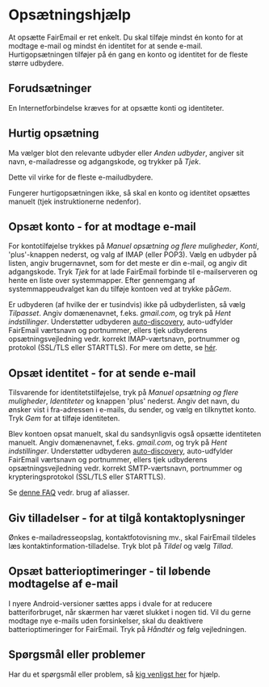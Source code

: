 # Opsætningshjælp

At opsætte FairEmail er ret enkelt. Du skal tilføje mindst én konto for at modtage e-mail og mindst én identitet for at sende e-mail. Hurtigopsætningen tilføjer på én gang en konto og identitet for de fleste større udbydere.

## Forudsætninger

En Internetforbindelse kræves for at opsætte konti og identiteter.

## Hurtig opsætning

Ma vælger blot den relevante udbyder eller *Anden udbyder*, angiver sit navn, e-mailadresse og adgangskode, og trykker på *Tjek*.

Dette vil virke for de fleste e-mailudbydere.

Fungerer hurtigopsætningen ikke, så skal en konto og identitet opsættes manuelt (tjek instruktionerne nedenfor).

## Opsæt konto - for at modtage e-mail

For kontotilføjelse trykkes på *Manuel opsætning og flere muligheder*, *Konti*, 'plus'-knappen nederst, og valg af IMAP (eller POP3). Vælg en udbyder på listen, angiv brugernavnet, som for det meste er din e-mail, og angiv dit adgangskode. Tryk *Tjek* for at lade FairEmail forbinde til e-mailserveren og hente en liste over systemmapper. Efter gennemgang af systemmappeudvalget kan du tilføje kontoen ved at trykke på*Gem*.

Er udbyderen (af hvilke der er tusindvis) ikke på udbyderlisten, så vælg *Tilpasset*. Angiv domænenavnet, f.eks. *gmail.com*, og tryk på *Hent indstillinger*. Understøtter udbyderen [auto-discovery](https://tools.ietf.org/html/rfc6186), auto-udfylder FairEmail værtsnavn og portnummer, ellers tjek udbyderens opsætningsvejledning vedr. korrekt IMAP-værtsnavn, portnummer og protokol (SSL/TLS eller STARTTLS). For mere om dette, se [hér](https://github.com/M66B/FairEmail/blob/master/FAQ.md#authorizing-accounts).

## Opsæt identitet - for at sende e-mail

Tilsvarende for identitetstilføjelse, tryk på *Manuel opsætning og flere muligheder*, *Identiteter* og knappen 'plus' nederst. Angiv det navn, du ønsker vist i fra-adressen i e-mails, du sender, og vælg en tilknyttet konto. Tryk *Gem* for at tilføje identiteten.

Blev kontoen opsat manuelt, skal du sandsynligvis også opsætte identiteten manuelt. Angiv domænenavnet, f.eks. *gmail.com*, og tryk på *Hent indstillinger*. Understøtter udbyderen [auto-discovery](https://tools.ietf.org/html/rfc6186), auto-udfylder FairEmail værtsnavn og portnummer, ellers tjek udbyderens opsætningsvejledning vedr. korrekt SMTP-værtsnavn, portnummer og krypteringsprotokol (SSL/TLS eller STARTTLS).

Se [denne FAQ](https://github.com/M66B/FairEmail/blob/master/FAQ.md#FAQ9) vedr. brug af aliasser.

## Giv tilladelser - for at tilgå kontaktoplysninger

Ønkes e-mailadresseopslag, kontaktfotovisning mv., skal FairEmail tildeles læs kontaktinformation-tilladelse. Tryk blot på *Tildel* og vælg *Tillad*.

## Opsæt batterioptimeringer - til løbende modtagelse af e-mail

I nyere Android-versioner sættes apps i dvale for at reducere batteriforbruget, når skærmen har været slukket i nogen tid. Vil du gerne modtage nye e-mails uden forsinkelser, skal du deaktivere batterioptimeringer for FairEmail. Tryk på *Håndtér* og følg vejledningen.

## Spørgsmål eller problemer

Har du et spørgsmål eller problem, så [kig venligst her](https://github.com/M66B/FairEmail/blob/master/FAQ.md) for hjælp.